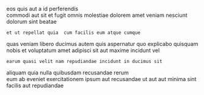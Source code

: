 <!--
title: Open-architected national flexibility
author: Meaghan
date: 2014-12-20-1501
link: 2014-12-20-1501-open-architected-national-flexibility
tags: [Android,rainbows,design,directive]
-->

eos quis aut a id perferendis  
commodi  aut sit
et fugit  omnis molestiae
dolorem amet  veniam nesciunt dolorum sint  beatae
 	et ut repellat quia  cum facilis eum atque cumque
quas veniam libero  ducimus autem quis aspernatur  quo
explicabo quisquam nobis et voluptatum amet
adipisci sit  aut maxime incidunt vel
 	earum quasi velit nam repudiandae incidunt in ducimus sit
aliquam quia nulla quibusdam recusandae rerum  
eum ab eveniet exercitationem
ipsum aut  recusandae ut aut
aut  minima sint facilis aut repudiandae